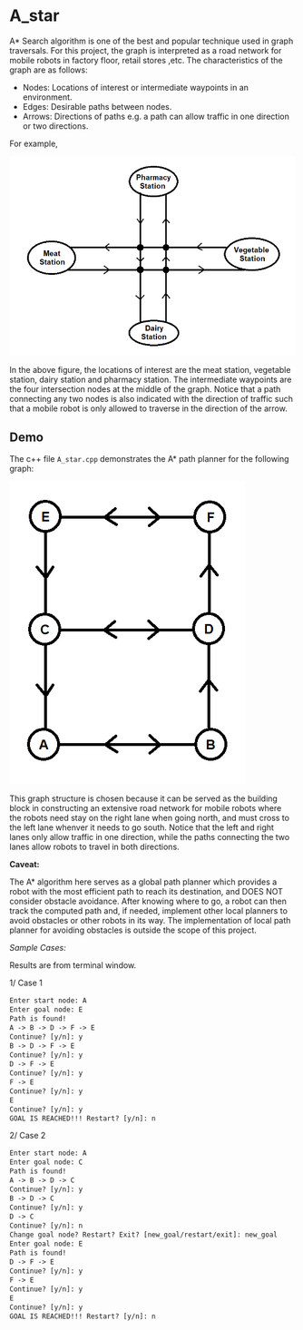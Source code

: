 # A_star

A* Search algorithm is one of the best and popular technique used in graph traversals.
For this project, the graph is interpreted as a road network for mobile robots in factory floor, retail stores ,etc.  The characteristics of the graph are as follows:

* Nodes: Locations of interest or intermediate waypoints in an environment. 
* Edges: Desirable paths between nodes.
* Arrows: Directions of paths e.g. a path can allow traffic in one direction or two directions. 

For example, 

![alt text](https://github.com/TuanMinhNguyen15/A_star/raw/main/images/example_graph.PNG)

In the above figure, the locations of interest are the meat station, vegetable station, dairy station and pharmacy station. The intermediate waypoints are the four intersection nodes at the middle of the graph. Notice that a path connecting any two nodes is also indicated with the direction of traffic such that a mobile robot is only allowed to traverse in the direction of the arrow. 


## Demo

The c++ file `A_star.cpp` demonstrates the A* path planner for the following graph:

![alt text](https://github.com/TuanMinhNguyen15/A_star/raw/main/images/demo_graph.PNG)

This graph structure is chosen because it can be served as the building block in constructing an extensive road network for mobile robots where the robots need stay on the right lane when going north, and must cross to the left lane whenver it needs to go south. Notice that the left and right lanes only allow traffic in one direction, while the paths connecting the two lanes allow robots to travel in both directions. 

**Caveat:**

The A* algorithm here serves as a global path planner which provides a robot with the most efficient path to reach its destination, and DOES NOT consider obstacle avoidance. After knowing where to go, a robot can then track the computed path and, if needed, implement other local planners to avoid obstacles or other robots in its way. The implementation of local path planner for avoiding obstacles is outside the scope of this project. 

*Sample Cases:*

Results are from terminal window.

1/ Case 1
```
Enter start node: A
Enter goal node: E
Path is found!
A -> B -> D -> F -> E
Continue? [y/n]: y
B -> D -> F -> E
Continue? [y/n]: y
D -> F -> E
Continue? [y/n]: y
F -> E
Continue? [y/n]: y
E
Continue? [y/n]: y
GOAL IS REACHED!!! Restart? [y/n]: n
```

2/ Case 2
```
Enter start node: A
Enter goal node: C
Path is found!
A -> B -> D -> C
Continue? [y/n]: y
B -> D -> C
Continue? [y/n]: y
D -> C
Continue? [y/n]: n
Change goal node? Restart? Exit? [new_goal/restart/exit]: new_goal
Enter goal node: E
Path is found!
D -> F -> E
Continue? [y/n]: y
F -> E
Continue? [y/n]: y
E
Continue? [y/n]: y
GOAL IS REACHED!!! Restart? [y/n]: n
```



